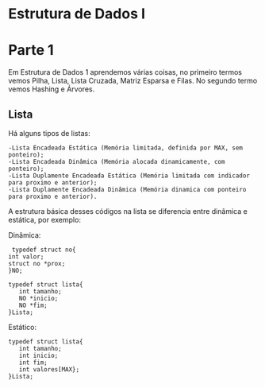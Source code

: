 # Estrutura de Dados I
 
# Parte 1
 Em Estrutura de Dados 1 aprendemos várias coisas, no primeiro termos vemos Pilha, Lista, Lista Cruzada, Matriz Esparsa e Filas. No segundo termo vemos Hashing e Árvores.

## Lista

 Há alguns tipos de listas: 
 
    -Lista Encadeada Estática (Memória limitada, definida por MAX, sem ponteiro);
    -Lista Encadeada Dinâmica (Memória alocada dinamicamente, com ponteiro);
    -Lista Duplamente Encadeada Estática (Memória limitada com indicador para proximo e anterior);
    -Lista Duplamente Encadeada Dinâmica (Memória dinamica com ponteiro para proximo e anterior).

A estrutura básica desses códigos na lista se diferencia entre dinâmica e estática, por exemplo:

 Dinâmica:
        
     typedef struct no{
    int valor;
    struct no *prox;
    }NO;
     
    typedef struct lista{
       int tamanho;
       NO *inicio;
       NO *fim;
    }Lista;
    
Estático:
 
    typedef struct lista{
       int tamanho;
       int inicio;
       int fim;
       int valores[MAX};
    }Lista;
    
    
